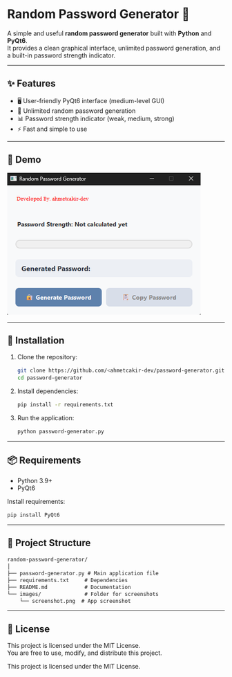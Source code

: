 # Random Password Generator 🔑

A simple and useful **random password generator** built with **Python** and **PyQt6**.  
It provides a clean graphical interface, unlimited password generation, and a built-in password strength indicator.

---

## ✨ Features
- 🖥️ User-friendly PyQt6 interface (medium-level GUI)
- 🔐 Unlimited random password generation
- 📊 Password strength indicator (weak, medium, strong)
- ⚡ Fast and simple to use

---

## 📸 Demo  
![App Screenshot](images/Screenshot.png)

---

## 🚀 Installation

1. Clone the repository:
   ```bash
   git clone https://github.com/<ahmetcakir-dev/password-generator.git
   cd password-generator
   ```

2. Install dependencies:
   ```bash
   pip install -r requirements.txt
   ```

3. Run the application:
   ```bash
   python password-generator.py
   ```

---

## 📦 Requirements
- Python 3.9+
- PyQt6

Install requirements:
```bash
pip install PyQt6
```

---

## 📂 Project Structure
```
random-password-generator/
│
├── password-generator.py # Main application file
├── requirements.txt     # Dependencies
├── README.md            # Documentation
└── images/              # Folder for screenshots
    └── screenshot.png  # App screenshot
```

---

## 📜 License
This project is licensed under the MIT License.  
You are free to use, modify, and distribute this project.


This project is licensed under the MIT License.
